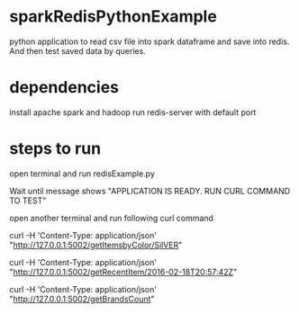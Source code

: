 # sparkRedisPythonExample
python application to read csv file into spark dataframe and save into redis. And then test saved data by queries.

# dependencies
install apache spark and hadoop
run redis-server with default port

# steps to run
open terminal and run redisExample.py

Wait until message shows "APPLICATION IS READY. RUN CURL COMMAND TO TEST"

open another terminal and run following curl command

curl -H 'Content-Type: application/json' "http://127.0.0.1:5002/getItemsbyColor/SilVER"

curl -H 'Content-Type: application/json' "http://127.0.0.1:5002/getRecentItem/2016-02-18T20:57:42Z"

curl -H 'Content-Type: application/json' "http://127.0.0.1:5002/getBrandsCount"
